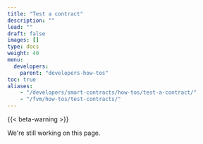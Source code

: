 ```yaml
---
title: "Test a contract"
description: ""
lead: ""
draft: false
images: []
type: docs
weight: 40
menu:
  developers:
    parent: "developers-how-tos"
toc: true
aliases:
    - "/developers/smart-contracts/how-tos/test-a-contract/"
    - "/fvm/how-tos/test-contracts/"
---
```


{{< beta-warning >}}

We're still working on this page.
